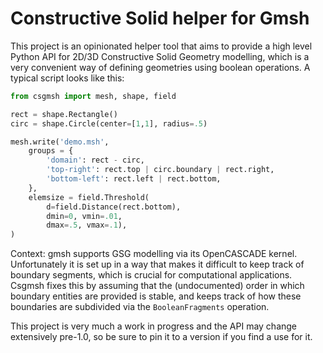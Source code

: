 # Constructive Solid helper for Gmsh

This project is an opinionated helper tool that aims to provide a high level
Python API for 2D/3D Constructive Solid Geometry modelling, which is a very
convenient way of defining geometries using boolean operations. A typical
script looks like this:

```python
from csgmsh import mesh, shape, field

rect = shape.Rectangle()
circ = shape.Circle(center=[1,1], radius=.5)

mesh.write('demo.msh',
    groups = {
        'domain': rect - circ,
        'top-right': rect.top | circ.boundary | rect.right,
        'bottom-left': rect.left | rect.bottom,
    },
    elemsize = field.Threshold(
        d=field.Distance(rect.bottom),
        dmin=0, vmin=.01,
        dmax=.5, vmax=.1),
)
```

Context: gmsh supports GSG modelling via its OpenCASCADE kernel. Unfortunately
it is set up in a way that makes it difficult to keep track of boundary
segments, which is crucial for computational applications. Csgmsh fixes this by
assuming that the (undocumented) order in which boundary entities are provided
is stable, and keeps track of how these boundaries are subdivided via the
`BooleanFragments` operation.

This project is very much a work in progress and the API may change extensively
pre-1.0, so be sure to pin it to a version if you find a use for it.
